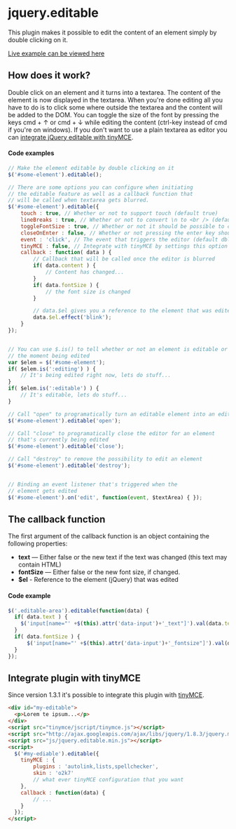 # jquery.editable

This plugin makes it possible to edit the content of an element simply by double clicking on it. 

[Live example can be viewed here](http://victorjonsson.se/168/jquery-editable/?from=github)

## How does it work?

Double click on an element and it turns into a textarea. The content of the element is now displayed in the textarea.
When you're done editing all you have to do is to click some where outside the textarea and the content will
be added to the DOM. You can toggle the size of the font by pressing the keys cmd + &uarr; or cmd + &darr; while editing the content 
(ctrl-key instead of cmd if you're on windows). If you don't want to use a plain textarea as editor you can [integrate jQuery editable
with tinyMCE](#integrate-plugin-with-tinymce).


#### Code examples

```js
// Make the element editable by double clicking on it
$('#some-element').editable(); 

// There are some options you can configure when initiating
// the editable feature as well as a callback function that
// will be called when textarea gets blurred.
$('#some-element').editable({
    touch : true, // Whether or not to support touch (default true)
    lineBreaks : true, // Whether or not to convert \n to <br /> (default true)
    toggleFontSize : true, // Whether or not it should be possible to change font size (default true),
    closeOnEnter : false, // Whether or not pressing the enter key should close the editor (default false)
    event : 'click', // The event that triggers the editor (default dblclick)
    tinyMCE : false, // Integrate with tinyMCE by settings this option to true or an object containing your tinyMCE configuration
    callback : function( data ) {
        // Callback that will be called once the editor is blurred
        if( data.content ) {
            // Content has changed...
        }
        if( data.fontSize ) {
            // the font size is changed
        }

        // data.$el gives you a reference to the element that was edited
        data.$el.effect('blink');
    }
});


// You can use $.is() to tell whether or not an element is editable or at
// the moment being edited
var $elem = $('#some-element');
if( $elem.is(':editing') ) {
    // It's being edited right now, lets do stuff...
}
if( $elem.is(':editable') ) {
    // It's editable, lets do stuff...
}

// Call "open" to programatically turn an editable element into an editor
$('#some-element').editable('open');

// Call "close" to programatically close the editor for an element 
// that's currently being edited
$('#some-element').editable('close');

// Call "destroy" to remove the possibility to edit an element
$('#some-element').editable('destroy');


// Binding an event listener that's triggered when the
// element gets edited
$('#some-element').on('edit', function(event, $textArea) { }); 
```

## The callback function

The first argument of the callback function is an object containing the following properties:

- **text** — Either false or the new text if the text was changed (this text may contain HTML)
- **fontSize** — Either false or the new font size, if changed.
- **$el** - Reference to the element (jQuery) that was edited


#### Code example

```js
$('.editable-area').editable(function(data) {
  if( data.text ) {
    $('input[name="' +$(this).attr('data-input')+'_text"]').val(data.text);
  }
  if( data.fontSize ) {
      $('input[name="' +$(this).attr('data-input')+'_fontsize"]').val(data.fontSize);
  } 
});
```

<h2 id="tinymce-integration">Integrate plugin with tinyMCE</h2>

Since version 1.3.1 it's possible to integrate this plugin with [tinyMCE](http://www.tinymce.com/).

```html
<div id="my-editable">
  <p>Lorem te ipsum...</p>
</div>
<script src="tinymce/jscript/tinymce.js"></script>
<script src="http://ajax.googleapis.com/ajax/libs/jquery/1.8.3/jquery.min.js"></script>
<script src="js/jquery.editable.min.js"></script>
<script>
  $('#my-ediable').editable({
    tinyMCE : {
        plugins : 'autolink,lists,spellchecker',
        skin : 'o2k7'
        // what ever tinyMCE configuration that you want
    },
    callback : function(data) {
        // ...
    }
  });
</script>
```
